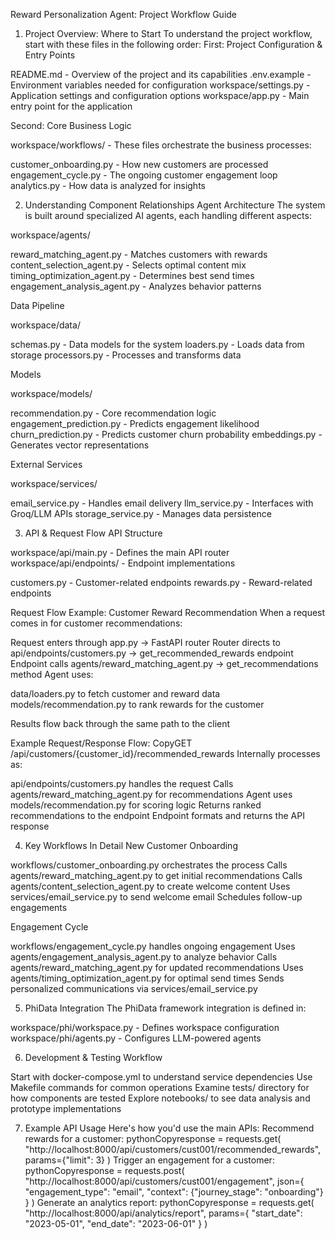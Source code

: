 Reward Personalization Agent: Project Workflow Guide
1. Project Overview: Where to Start
To understand the project workflow, start with these files in the following order:
First: Project Configuration & Entry Points

README.md - Overview of the project and its capabilities
.env.example - Environment variables needed for configuration
workspace/settings.py - Application settings and configuration options
workspace/app.py - Main entry point for the application

Second: Core Business Logic

workspace/workflows/ - These files orchestrate the business processes:

customer_onboarding.py - How new customers are processed
engagement_cycle.py - The ongoing customer engagement loop
analytics.py - How data is analyzed for insights



2. Understanding Component Relationships
Agent Architecture
The system is built around specialized AI agents, each handling different aspects:

workspace/agents/

reward_matching_agent.py - Matches customers with rewards
content_selection_agent.py - Selects optimal content mix
timing_optimization_agent.py - Determines best send times
engagement_analysis_agent.py - Analyzes behavior patterns



Data Pipeline

workspace/data/

schemas.py - Data models for the system
loaders.py - Loads data from storage
processors.py - Processes and transforms data



Models

workspace/models/

recommendation.py - Core recommendation logic
engagement_prediction.py - Predicts engagement likelihood
churn_prediction.py - Predicts customer churn probability
embeddings.py - Generates vector representations



External Services

workspace/services/

email_service.py - Handles email delivery
llm_service.py - Interfaces with Groq/LLM APIs
storage_service.py - Manages data persistence



3. API & Request Flow
API Structure

workspace/api/main.py - Defines the main API router
workspace/api/endpoints/ - Endpoint implementations

customers.py - Customer-related endpoints
rewards.py - Reward-related endpoints



Request Flow Example: Customer Reward Recommendation
When a request comes in for customer recommendations:

Request enters through app.py → FastAPI router
Router directs to api/endpoints/customers.py → get_recommended_rewards endpoint
Endpoint calls agents/reward_matching_agent.py → get_recommendations method
Agent uses:

data/loaders.py to fetch customer and reward data
models/recommendation.py to rank rewards for the customer


Results flow back through the same path to the client

Example Request/Response Flow:
CopyGET /api/customers/{customer_id}/recommended_rewards
Internally processes as:

api/endpoints/customers.py handles the request
Calls agents/reward_matching_agent.py for recommendations
Agent uses models/recommendation.py for scoring logic
Returns ranked recommendations to the endpoint
Endpoint formats and returns the API response

4. Key Workflows In Detail
New Customer Onboarding

workflows/customer_onboarding.py orchestrates the process
Calls agents/reward_matching_agent.py to get initial recommendations
Calls agents/content_selection_agent.py to create welcome content
Uses services/email_service.py to send welcome email
Schedules follow-up engagements

Engagement Cycle

workflows/engagement_cycle.py handles ongoing engagement
Uses agents/engagement_analysis_agent.py to analyze behavior
Calls agents/reward_matching_agent.py for updated recommendations
Uses agents/timing_optimization_agent.py for optimal send times
Sends personalized communications via services/email_service.py

5. PhiData Integration
The PhiData framework integration is defined in:

workspace/phi/workspace.py - Defines workspace configuration
workspace/phi/agents.py - Configures LLM-powered agents

6. Development & Testing Workflow

Start with docker-compose.yml to understand service dependencies
Use Makefile commands for common operations
Examine tests/ directory for how components are tested
Explore notebooks/ to see data analysis and prototype implementations

7. Example API Usage
Here's how you'd use the main APIs:
Recommend rewards for a customer:
pythonCopyresponse = requests.get(
    "http://localhost:8000/api/customers/cust001/recommended_rewards",
    params={"limit": 3}
)
Trigger an engagement for a customer:
pythonCopyresponse = requests.post(
    "http://localhost:8000/api/customers/cust001/engagement",
    json={
        "engagement_type": "email",
        "context": {"journey_stage": "onboarding"}
    }
)
Generate an analytics report:
pythonCopyresponse = requests.get(
    "http://localhost:8000/api/analytics/report",
    params={
        "start_date": "2023-05-01",
        "end_date": "2023-06-01"
    }
)